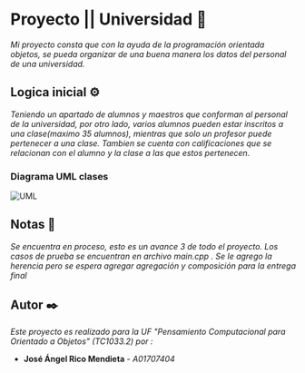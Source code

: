 # Proyecto ||  Universidad 🚀
_Mi proyecto consta que con la ayuda de la programación orientada objetos, se pueda organizar de una buena manera los datos del personal de una universidad._

## Logica inicial ⚙️ 
_Teniendo un apartado de alumnos y maestros que conforman al personal de la universidad, por otro lado, varios alumnos pueden estar inscritos a una clase(maximo 35 alumnos), mientras que solo un profesor puede pertenecer a una clase. Tambien se cuenta con calificaciones que se relacionan con el alumno y la clase a las que estos pertenecen._

### Diagrama UML clases
![UML](https://user-images.githubusercontent.com/74069232/100487113-a420b280-30cc-11eb-93e9-649ede70e924.png)

## Notas 📌
_Se encuentra en proceso, esto es un avance 3 de todo el proyecto. Los casos de prueba se encuentran en archivo main.cpp ._
_Se le agrego la herencia pero se espera agregar agregación y composición para la entrega final_

## Autor ✒️
_Este proyecto es realizado para la UF "Pensamiento Computacional para Orientado a Objetos" (TC1033.2) por :_
* **José Ángel Rico Mendieta** - *A01707404*
